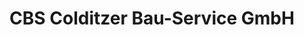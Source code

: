 ---
title: "CBS Colditzer Bau-Service GmbH"
url: /colditz/cbs-colditzer-bau-service-gmbh/
shop: Baumarkt
---